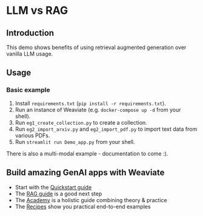 # LLM vs RAG

## Introduction

This demo shows benefits of using retrieval augmented generation over vanilla LLM usage.

## Usage

### Basic example

1. Install `requirements.txt` (`pip install -r requirements.txt`).
1. Run an instance of Weaviate (e.g. `docker-compose up -d` from your shell). 
1. Run `eg1_create_collection.py` to create a collection.
1. Run `eg2_import_arxiv.py` and `eg2_import_pdf.py` to import text data from various PDFs.
1. Run `streamlit run Demo_app.py` from your shell.

There is also a multi-modal example - documentation to come :).

## Build amazing GenAI apps with Weaviate

- Start with the [Quickstart guide](https://weaviate.io/developers/weaviate/quickstart)
- The [RAG guide](https://weaviate.io/developers/weaviate/starter-guides/generative) is a good next step 
- The [Academy](https://weaviate.io/developers/academy) is a holistic guide combining theory & practice
- The [Recipes](https://github.com/weaviate/recipes) show you practical end-to-end examples
